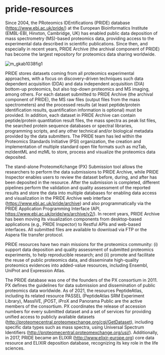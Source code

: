 # pride-resources

Since 2004, the PRoteomics IDEntifications (PRIDE) database (https://www.ebi.ac.uk/pride/) at the European Bioinformatics Institute (EMBL-EBI, Hinxton, Cambridge, UK) has enabled public data deposition of mass spectrometry (MS)-based proteomics data, providing access to the experimental data described in scientific publications. Since then, and especially in recent years, PRIDE Archive (the archival component of PRIDE) has become the largest repository for proteomics data sharing worldwide.

![m_gkab1038fig1](https://user-images.githubusercontent.com/52113/153903359-e7f83cce-51bf-4237-8cf7-84245d695e24.jpeg)


PRIDE stores datasets coming from all proteomics experimental approaches, with a focus on discovery-driven techniques such data dependent acquisition (DDA) and data independent acquisition (DIA) bottom-up proteomics, but also top-down proteomics and MS imaging, among others. For each dataset submitted to PRIDE Archive (the archival component of PRIDE), the MS raw files (output files from the mass spectrometers) and the processed results (at least peptide/protein identification results, quantification information is optional) must be provided. In addition, each dataset in PRIDE Archive can contain peptide/protein quantitation result files, the mass spectra as peak list files, the searched protein sequence databases or spectral libraries, programming scripts, and any other technical and/or biological metadata provided by the data submitters. The PRIDE team has led within the Proteomics Standards Initiative (PSI) organization, the creation and implementation of multiple standard open file formats such as mzTab, mzIdentML and mzML to store, process and visualize the proteomics data deposited.

The stand-alone ProteomeXchange (PX) Submission tool allows the researchers to perform the data submissions to PRIDE Archive, while PRIDE Inspector enables users to review the dataset before, during, and after has been deposited in the resource. After the submission is completed, different pipelines perform the validation and quality assessment of the reported results and store the data into multiple databases for enabling data access and visualization in the PRIDE Archive web interface (https://www.ebi.ac.uk/pride/archive) and also programmatically via the PRIDE Application Programming Interface (API, https://www.ebi.ac.uk/pride/ws/archive/v2/). In recent years, PRIDE Archive has been moving its visualization components from desktop-based applications (e.g., PRIDE Inspector) to Restful APIs and web-based interfaces. All submitted files are available to download via FTP or the Aspera file transfer protocol.

PRIDE resources have two main missions for the proteomics community: (i) support data deposition and quality assessment of submitted proteomics experiments, to help reproducible research; and (ii) promote and facilitate the reuse of public proteomics data, and disseminate high-quality proteomics evidences into added-value resources, including Ensembl, UniProt and Expression Atlas.

The PRIDE database was one of the founders of the PX consortium in 2011. PX defines the guidelines for data submission and dissemination of public proteomics data worldwide. As of 2021, the resources PeptideAtlas, including its related resource PASSEL (PeptideAtlas SRM Experiment Library), MassIVE, jPOST, iProX and Panorama Public are the active members of the consortium. PX coordinates the release of accession numbers for every submitted dataset and a set of services for providing unified access to publicly available datasets (http://proteomecentral.proteomexchange.org/cgi/GetDataset), including specific data types such as mass spectra, using Universal Spectrum Identifiers (http://proteomecentral.proteomexchange.org/usi/). Additionally, in 2017, PRIDE became an ELIXIR (http://www.elixir-europe.org) core data resource and ELIXIR deposition database, recognizing its key role in the life sciences.
